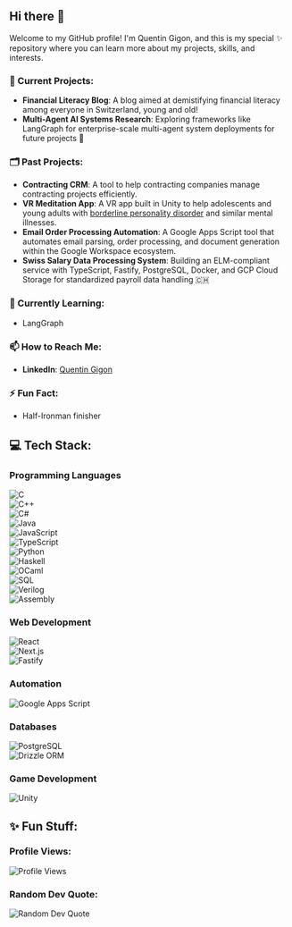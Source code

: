 ## Hi there 👋

Welcome to my GitHub profile! I'm Quentin Gigon, and this is my special ✨ repository where you can learn more about my projects, skills, and interests.

### 🔭 Current Projects:
- **Financial Literacy Blog**: A blog aimed at demistifying financial literacy among everyone in Switzerland, young and old!
- **Multi-Agent AI Systems Research**: Exploring frameworks like LangGraph for enterprise-scale multi-agent system deployments for future projects 🤖

### 🗂️ Past Projects:
- **Contracting CRM**: A tool to help contracting companies manage contracting projects efficiently.
- **VR Meditation App**: A VR app built in Unity to help adolescents and young adults with [borderline personality disorder](https://en.wikipedia.org/wiki/Borderline_personality_disorder) and similar mental illnesses.
- **Email Order Processing Automation**: A Google Apps Script tool that automates email parsing, order processing, and document generation within the Google Workspace ecosystem.
-  **Swiss Salary Data Processing System**: Building an ELM-compliant service with TypeScript, Fastify, PostgreSQL, Docker, and GCP Cloud Storage for standardized payroll data handling 🇨🇭






### 🌱 Currently Learning:
- LangGraph

### 📫 How to Reach Me:
- **LinkedIn**: [Quentin Gigon](https://www.linkedin.com/in/quentin-gigon-郭昆廷-6a91a694/)

### ⚡ Fun Fact:
- Half-Ironman finisher

## 💻 Tech Stack:

### Programming Languages
![C](https://img.shields.io/badge/C-00599C?style=for-the-badge&logo=c&logoColor=white)  
![C++](https://img.shields.io/badge/C++-00599C?style=for-the-badge&logo=cplusplus&logoColor=white)  
![C#](https://img.shields.io/badge/C%23-239120?style=for-the-badge&logo=c-sharp&logoColor=white)  
![Java](https://img.shields.io/badge/Java-007396?style=for-the-badge&logo=java&logoColor=white)  
![JavaScript](https://img.shields.io/badge/JavaScript-F7DF1E?style=for-the-badge&logo=javascript&logoColor=black)  
![TypeScript](https://img.shields.io/badge/TypeScript-007ACC?style=for-the-badge&logo=typescript&logoColor=white)  
![Python](https://img.shields.io/badge/Python-3776AB?style=for-the-badge&logo=python&logoColor=white)  
![Haskell](https://img.shields.io/badge/Haskell-5e5086?style=for-the-badge&logo=haskell&logoColor=white)  
![OCaml](https://img.shields.io/badge/OCaml-E9573F?style=for-the-badge&logo=ocaml&logoColor=white)  
![SQL](https://img.shields.io/badge/SQL-4479A1?style=for-the-badge&logo=sql&logoColor=white)  
![Verilog](https://img.shields.io/badge/Verilog-FFFFFF?style=for-the-badge&logo=verilog&logoColor=black)  
![Assembly](https://img.shields.io/badge/Assembly-525252?style=for-the-badge&logo=assembly&logoColor=white)  

### Web Development
![React](https://img.shields.io/badge/React-61DAFB?style=for-the-badge&logo=react&logoColor=black)  
![Next.js](https://img.shields.io/badge/Next.js-000000?style=for-the-badge&logo=next-dot-js&logoColor=white)  
![Fastify](https://img.shields.io/badge/Fastify-000000?style=for-the-badge&logo=fastify&logoColor=white)  

### Automation
![Google Apps Script](https://img.shields.io/badge/Google_Apps_Script-4285F4?style=for-the-badge&logo=google&logoColor=white)  

### Databases
![PostgreSQL](https://img.shields.io/badge/PostgreSQL-336791?style=for-the-badge&logo=postgresql&logoColor=white)  
![Drizzle ORM](https://img.shields.io/badge/Drizzle_ORM-007396?style=for-the-badge&logo=drizzle&logoColor=white)  

### Game Development
![Unity](https://img.shields.io/badge/Unity-000000?style=for-the-badge&logo=unity&logoColor=white)  


## ✨ Fun Stuff:

### Profile Views:
![Profile Views](https://komarev.com/ghpvc/?username=Quentin-Gigon&color=blue&style=flat)

### Random Dev Quote:
![Random Dev Quote](https://quotes-github-readme.vercel.app/api?type=horizontal&theme=radical)

